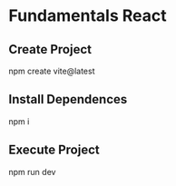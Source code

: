 # Fundamentals React

## Create Project
npm create vite@latest

## Install Dependences
npm i

## Execute Project
npm run dev